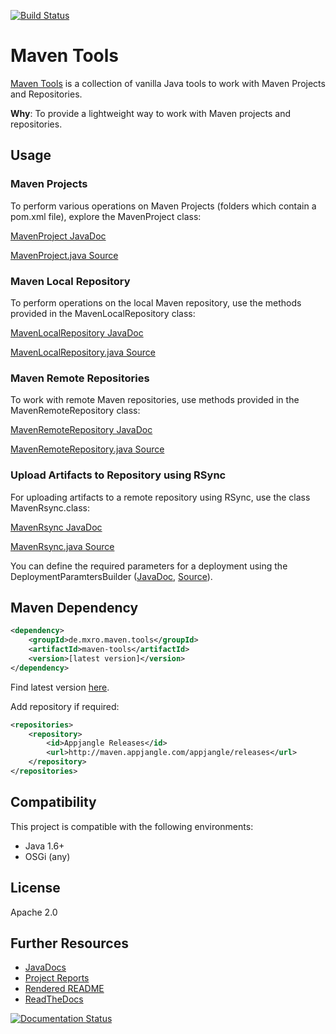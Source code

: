 [![Build Status](https://travis-ci.org/mxro/maven-tools.svg?branch=master)](https://travis-ci.org/mxro/maven-tools)

# Maven Tools

[Maven Tools](https://github.com/mxro/maven-tools) is a collection of vanilla Java tools to work with Maven Projects and Repositories.

**Why**: To provide a lightweight way to work with Maven projects and repositories.   

## Usage

### Maven Projects

To perform various operations on Maven Projects (folders which contain a pom.xml file), explore the MavenProject class:

[MavenProject JavaDoc](http://modules.appjangle.com/maven-tools/latest/apidocs/de/mxro/maven/tools/MavenProject.html)

[MavenProject.java Source](http://modules.appjangle.com/maven-tools/latest/xref/de/mxro/maven/tools/MavenProject.html)

### Maven Local Repository

To perform operations on the local Maven repository, use the methods provided in the MavenLocalRepository class:

[MavenLocalRepository JavaDoc](http://modules.appjangle.com/maven-tools/latest/apidocs/de/mxro/maven/tools/MavenLocalRepository.html)

[MavenLocalRepository.java Source](http://modules.appjangle.com/maven-tools/latest/xref/de/mxro/maven/tools/MavenLocalRepository.html)

### Maven Remote Repositories

To work with remote Maven repositories, use methods provided in the MavenRemoteRepository class:

[MavenRemoteRepository JavaDoc](http://modules.appjangle.com/maven-tools/latest/apidocs/de/mxro/maven/tools/MavenRemoteRepository.html)

[MavenRemoteRepository.java Source](http://modules.appjangle.com/maven-tools/latest/xref/de/mxro/maven/tools/MavenRemoteRepository.html)

### Upload Artifacts to Repository using RSync

For uploading artifacts to a remote repository using RSync, use the class MavenRsync.class:

[MavenRsync JavaDoc](http://modules.appjangle.com/maven-tools/latest/apidocs/de/mxro/maven/tools/deploy/MavenRsync.html)

[MavenRsync.java Source](http://modules.appjangle.com/maven-tools/latest/xref/de/mxro/maven/tools/deploy/MavenRsync.html)

You can define the required parameters for a deployment using the DeploymentParamtersBuilder 
([JavaDoc](http://modules.appjangle.com/maven-tools/latest/apidocs/de/mxro/maven/tools/deploy/DeploymentParametersBuilder.html), 
[Source](http://modules.appjangle.com/maven-tools/latest/xref/de/mxro/maven/tools/deploy/DeploymentParametersBuilder.html)).

## Maven Dependency

```xml
<dependency>
    <groupId>de.mxro.maven.tools</groupId>
	<artifactId>maven-tools</artifactId>
	<version>[latest version]</version>
</dependency>
```

Find latest version [here](http://modules.appjangle.com/maven-tools/latest/project-summary.html).

Add repository if required:

```xml
<repositories>
	<repository>
		<id>Appjangle Releases</id>
		<url>http://maven.appjangle.com/appjangle/releases</url>
	</repository>
</repositories>
```

## Compatibility

This project is compatible with the following environments:

- Java 1.6+
- OSGi (any)

## License

Apache 2.0

## Further Resources

- [JavaDocs](http://modules.appjangle.com/maven-tools/latest/apidocs/)
- [Project Reports](http://modules.appjangle.com/maven-tools/latest/project-reports.html)
- [Rendered README](http://documentup.com/mxro/maven-tools)
- [ReadTheDocs](http://maven-tools.rtfd.org/)

[![Documentation Status](https://readthedocs.org/projects/async-log/badge/?version=latest)](https://readthedocs.org/projects/maven-tools/?badge=latest)

